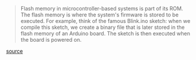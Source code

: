 > Flash memory in microcontroller-based systems is part of its ROM. The flash
> memory is where the system's firmware is stored to be executed. For example,
> think of the famous Blink.ino sketch: when we compile this sketch, we create
> a binary file that is later stored in the flash memory of an Arduino board.
> The sketch is then executed when the board is powered on.

[source](http://web.archive.org/web/20240414220510/https://docs.arduino.cc/learn/programming/memory-guide/)
